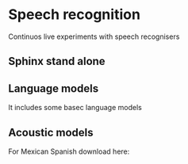 Speech recognition
==================

Continuos live experiments with speech recognisers


Sphinx stand alone
------------------




Language models
---------------

It includes some basec language models



Acoustic models
---------------

For Mexican Spanish download here:







